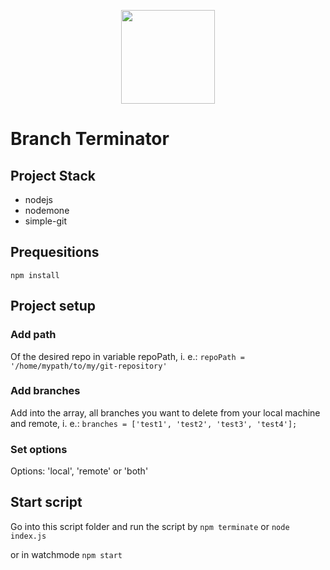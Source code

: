 <p align="center"><img align="center" src="https://images.unsplash.com/photo-1551281306-0d52288970ad?ixid=MnwxMjA3fDB8MHxzZWFyY2h8Njh8fHJvYm90fGVufDB8fDB8fA%3D%3D&ixlib=rb-1.2.1&auto=format&fit=crop&w=500&q=60" height="auto" width="150px" style="object-fit: cover; object-position: center -65px"></p>

# Branch Terminator

## Project Stack

* nodejs
* nodemone
* simple-git

## Prequesitions
```
npm install
```

## Project setup

### Add path
Of the desired repo in variable repoPath, i. e.:
`repoPath = '/home/mypath/to/my/git-repository'`

### Add branches
Add into the array, all branches you want to delete from your local machine and remote, i. e.:
`branches = ['test1', 'test2', 'test3', 'test4'];`

### Set options
Options: 'local', 'remote' or 'both'

## Start script

Go into this script folder and run the script by
`npm terminate`
or
`node index.js`

or in watchmode
`npm start`